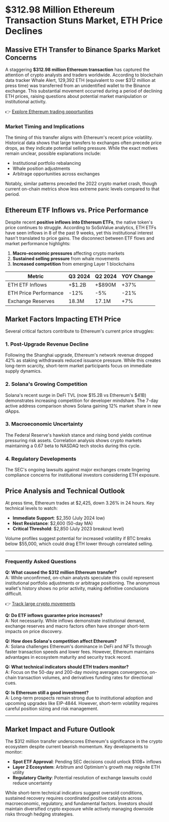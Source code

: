 # $312.98 Million Ethereum Transaction Stuns Market, ETH Price Declines

## Massive ETH Transfer to Binance Sparks Market Concerns

A staggering **$312.98 million Ethereum transaction** has captured the attention of crypto analysts and traders worldwide. According to blockchain data tracker Whale Alert, 129,392 ETH (equivalent to over $312 million at press time) was transferred from an unidentified wallet to the Binance exchange. This substantial movement occurred during a period of declining ETH prices, raising questions about potential market manipulation or institutional activity.

👉 [Explore Ethereum trading opportunities](https://bit.ly/okx-bonus)

### Market Timing and Implications
The timing of this transfer aligns with Ethereum's recent price volatility. Historical data shows that large transfers to exchanges often precede price drops, as they indicate potential selling pressure. While the exact motives remain unclear, possible explanations include:

- Institutional portfolio rebalancing
- Whale position adjustments
- Arbitrage opportunities across exchanges

Notably, similar patterns preceded the 2022 crypto market crash, though current on-chain metrics show less extreme panic levels compared to that period.

## Ethereum ETF Inflows vs. Price Performance

Despite recent **positive inflows into Ethereum ETFs**, the native token's price continues to struggle. According to SoSoValue analytics, ETH ETFs have seen inflows in 8 of the past 9 weeks, yet this institutional interest hasn't translated to price gains. The disconnect between ETF flows and market performance highlights:

1. **Macro-economic pressures** affecting crypto markets
2. **Sustained selling pressure** from whale movements
3. **Increased competition** from emerging Layer 1 blockchains

| Metric                | Q3 2024 | Q2 2024 | YOY Change |
|-----------------------|---------|---------|------------|
| ETH ETF Inflows       | +$1.2B  | +$890M  | +37%       |
| ETH Price Performance | -12%    | -5%     | -21%       |
| Exchange Reserves     | 18.3M   | 17.1M   | +7%        |

## Market Factors Impacting ETH Price

Several critical factors contribute to Ethereum's current price struggles:

### 1. Post-Upgrade Revenue Decline
Following the Shanghai upgrade, Ethereum's network revenue dropped 42% as staking withdrawals reduced issuance pressure. While this creates long-term scarcity, short-term market participants focus on immediate supply dynamics.

### 2. Solana's Growing Competition
Solana's recent surge in DeFi TVL (now $15.2B vs Ethereum's $41B) demonstrates increasing competition for developer mindshare. The 7-day active address comparison shows Solana gaining 12% market share in new dApps.

### 3. Macroeconomic Uncertainty
The Federal Reserve's hawkish stance and rising bond yields continue pressuring risk assets. Correlation analysis shows crypto markets maintaining a 0.67 beta to NASDAQ tech stocks during this cycle.

### 4. Regulatory Developments
The SEC's ongoing lawsuits against major exchanges create lingering compliance concerns for institutional investors considering ETH exposure.

## Price Analysis and Technical Outlook

At press time, Ethereum trades at $2,425, down 3.26% in 24 hours. Key technical levels to watch:

- **Immediate Support**: $2,350 (July 2024 low)
- **Next Resistance**: $2,600 (50-day MA)
- **Critical Threshold**: $2,850 (July 2023 breakout level)

Volume profiles suggest potential for increased volatility if BTC breaks below $55,000, which could drag ETH lower through correlated selling.

---

### Frequently Asked Questions

**Q: What caused the $312 million Ethereum transfer?**  
A: While unconfirmed, on-chain analysts speculate this could represent institutional portfolio adjustments or arbitrage positioning. The anonymous wallet's history shows no prior activity, making definitive conclusions difficult.

👉 [Track large crypto movements](https://bit.ly/okx-bonus)

**Q: Do ETF inflows guarantee price increases?**  
A: Not necessarily. While inflows demonstrate institutional demand, exchange reserves and macro factors often have stronger short-term impacts on price discovery.

**Q: How does Solana's competition affect Ethereum?**  
A: Solana challenges Ethereum's dominance in DeFi and NFTs through faster transaction speeds and lower fees. However, Ethereum maintains advantages in ecosystem maturity and security track record.

**Q: What technical indicators should ETH traders monitor?**  
A: Focus on the 50-day and 200-day moving averages convergence, on-chain transaction volumes, and derivatives funding rates for directional cues.

**Q: Is Ethereum still a good investment?**  
A: Long-term prospects remain strong due to institutional adoption and upcoming upgrades like EIP-4844. However, short-term volatility requires careful position sizing and risk management.

---

## Market Impact and Future Outlook

The $312 million transfer underscores Ethereum's significance in the crypto ecosystem despite current bearish momentum. Key developments to monitor:

- **Spot ETF Approval**: Pending SEC decisions could unlock $10B+ inflows
- **Layer 2 Ecosystem**: Arbitrum and Optimism's growth may reignite ETH utility
- **Regulatory Clarity**: Potential resolution of exchange lawsuits could reduce uncertainty

While short-term technical indicators suggest oversold conditions, sustained recovery requires coordinated positive catalysts across macroeconomic, regulatory, and fundamental factors. Investors should maintain diversified crypto exposure while actively managing downside risks through hedging strategies.